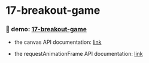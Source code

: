 # 17-breakout-game

### :eyes: demo: [17-breakout-game](http://47.98.249.108:3001/17-breakout-game/index.html)

- the canvas API documentation: [link](https://developer.mozilla.org/zh-CN/docs/Web/API/Canvas_API)

- the requestAnimationFrame API documentation: [link](https://developer.mozilla.org/zh-CN/docs/Web/API/Window/requestAnimationFrame)
